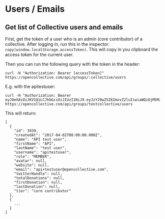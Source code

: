 # Users / Emails

## Get list of Collective users and emails

First, get the token of a user who is an admin \(core contributor\) of a collective. After logging in, run this in the inspector: `copy(window.localStorage.accessToken)`. This will copy in you clipboard the access token for the current user.

Then you can run the following query with the token in the header:

```text
curl -H "Authorization: Bearer [accessToken]" https://opencollective.com/api/groups/:collective/users
```

E.g. with the apitestuser:

```text
curl -H "Authorization: Bearer eyJ0eXAiOiJKV1QiLCJhbGciOiJIUzI1NiJ9.eyJzY29wZSI6ImxvZ2luIiwiaWQiOjM5MzksImVtYWlsIjoiYXBpK3Rlc3R1c2VyQG9wZW5jb2xsZWN0aXZlLmNvbSIsImlhdCI6MTUwNzQ0NTg3OSwiZXhwIjoxNTEwMDM3ODc5LCJpc3MiOiJodHRwczovL2FwaS5vcGVuY29sbGVjdGl2ZS5jb20iLCJzdWIiOjM5Mzl9.sXyQvrOPPEnOoMAho_6_KtIGVwunAIK3_y9WRbyhNmI" https://opencollective.com/api/groups/testcollective/users
```

This will return:

```text
[
  {
    "id": 3939,
    "createdAt": "2017-04-02T00:00:00.000Z",
    "name": "API test user",
    "firstName": "API",
    "lastName": "test user",
    "username": "apitestuser",
    "role": "MEMBER",
    "avatar": null,
    "website": null,
    "email": "api+testuser@opencollective.com",
    "twitterHandle": null,
    "totalDonations": null,
    "firstDonation": null,
    "lastDonation": null,
    "tier": "core contributor"
  },
  {
    ...
  }
]
```


